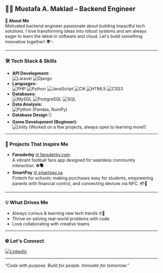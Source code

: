## 👨‍💻 Mustafa A. Maklad – Backend Engineer

**🚀 About Me**  
Motivated backend engineer passionate about building impactful tech solutions. I love transforming ideas into robust systems and am always eager to learn the latest in software and cloud. Let's build something innovative together! 🌍✨

---

### 🛠️ Tech Stack & Skills  
- **API Development:**  
  ![Laravel](https://img.shields.io/badge/-Laravel-F55247?logo=laravel&logoColor=white) ![Django](https://img.shields.io/badge/-Django-092E20?logo=django&logoColor=white)  
- **Languages:**  
  ![PHP](https://img.shields.io/badge/-PHP-777BB3?logo=php&logoColor=white) ![Python](https://img.shields.io/badge/-Python-3776AB?logo=python&logoColor=white) ![JavaScript](https://img.shields.io/badge/-JavaScript-F7DF1E?logo=javascript&logoColor=black) ![C#](https://img.shields.io/badge/-C%23-239120?logo=c-sharp&logoColor=white) ![HTML5](https://img.shields.io/badge/-HTML5-E34F26?logo=html5&logoColor=white) ![CSS3](https://img.shields.io/badge/-CSS3-1572B6?logo=css3&logoColor=white)
- **Databases:**  
  ![MySQL](https://img.shields.io/badge/-MySQL-4479A1?logo=mysql&logoColor=white) ![PostgreSQL](https://img.shields.io/badge/-PostgreSQL-4169E1?logo=postgresql&logoColor=white) ![SQL](https://img.shields.io/badge/-SQL-003B57?logo=sqlite&logoColor=white)
- **Data Analysis:**  
  ![Python](https://img.shields.io/badge/-Python-3776AB?logo=python&logoColor=white) (Pandas, NumPy)
- **Database Design** 🗄️
- **Game Development (Beginner):**  
  ![Unity](https://img.shields.io/badge/-Unity-000000?logo=unity&logoColor=white) (Worked on a few projects, always open to learning more!)

---

### 🌟 Projects That Inspire Me
- **Fansderby** [🌐 fansderby.com](https://fansderby.com)  
  A vibrant football fans app designed for seamless community interaction. ⚽🗣️
- **SmartPay** [🌐 smartpay.sa](https://smartpay.sa)  
  Fintech for schools: making purchases easy for students, empowering parents with financial control, and connecting devices via NFC. 💳📲

---

### 💡 What Drives Me
- Always curious & learning new tech trends 🤓🔎
- Thrive on solving real-world problems with code
- Love collaborating with creative teams

---

### 🌐 Let's Connect  
[![LinkedIn](https://img.shields.io/badge/-LinkedIn-0A66C2?logo=linkedin&logoColor=white)](https://www.linkedin.com/in/mustafaalymaklad/)

---

*“Code with purpose. Build for people. Innovate for tomorrow.”*
